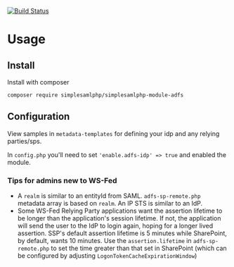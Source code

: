 [![Build Status](https://travis-ci.com/simplesamlphp/simplesamlphp-module-adfs.svg?branch=master)](https://travis-ci.com/simplesamlphp/simplesamlphp-module-adfs)

# Usage

## Install

Install with composer

    composer require simplesamlphp/simplesamlphp-module-adfs


## Configuration

View samples in `metadata-templates` for defining your idp and any relying parties/sps.

In `config.php` you'll need to set `'enable.adfs-idp' => true` and enabled the module.

### Tips for admins new to WS-Fed

* A `realm` is similar to an entityId from SAML. `adfs-sp-remote.php` metadata 
 array is based on `realm`. An IP STS is similar to an IdP.
* Some WS-Fed Relying Party applications want the assertion lifetime to be longer
 than the application's session lifetime. If not, the application will send the user to
 the IdP to login again, hoping for a longer lived assertion.
 SSP's default assertion lifetime is 5 minutes while SharePoint, by default, wants 10 minutes.
 Use the `assertion.lifetime` in `adfs-sp-remote.php` to set the time greater than that set in SharePoint
 (which can be configured by adjusting `LogonTokenCacheExpirationWindow`) 